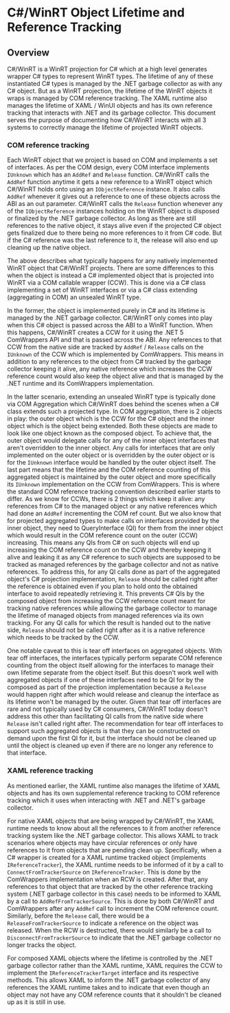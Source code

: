 # C#/WinRT Object Lifetime and Reference Tracking

## Overview

C#/WinRT is a WinRT projection for C# which at a high level generates wrapper C# types to represent
WinRT types. The lifetime of any of these instantiated C# types is managed by the .NET garbage collector
as with any C# object. But as a WinRT projection, the lifetime of the WinRT objects it wraps is
managed by COM reference tracking. The XAML runtime also manages the lifetime of XAML / WinUI objects
and has its own reference tracking that interacts with .NET and its garbage collector. This document
serves the purpose of documenting how C#/WinRT interacts with all 3 systems to correctly manage the
lifetime of projected WinRT objects.

### COM reference tracking

Each WinRT object that we project is based on COM and implements a set of interfaces.
As per the COM design, every COM interface implements `IUnknown` which has an `AddRef` and `Release`
function. C#/WinRT calls the `AddRef` function anytime it gets a new reference to a WinRT object
which C#/WinRT holds onto using an `IObjectReference` instance. It also calls `AddRef` whenever it gives
out a reference to one of these objects across the ABI as an out parameter. C#/WinRT calls the
`Release` function whenever any of the `IObjectReference` instances holding on the WinRT object is
disposed or finalized by the .NET garbage collector. As long as there are still references to the
native object, it stays alive even if the projected C# object gets finalized due to there being
no more references to it from C# code. But if the C# reference was the last reference to it, the
release will also end up cleaning up the native object.

The above describes what typically happens for any natively implemented WinRT object that C#/WinRT
projects. There are some differences to this when the object is instead a C# implemented object that is
projected into WinRT via a COM callable wrapper (CCW). This is done via a C# class implementing a set of
WinRT interfaces or via a C# class extending (aggregating in COM) an unsealed WinRT type.

In the former, the object is implemented purely in C# and its lifetime is managed by the .NET
garbage collector. C#/WinRT only comes into play when this C# object is passed across the ABI to a
WinRT function. When this happens, C#/WinRT creates a CCW for it using the .NET 5 ComWrappers API
and that is passed across the ABI. Any references to that CCW from the native side are tracked by
`AddRef` / `Release` calls on the `IUnknown` of the CCW which is implemented by ComWrappers.
This means in addition to any references to the object from C# tracked by the garbage collector
keeping it alive, any native reference which increases the CCW reference count would also keep the
object alive and that is managed by the .NET runtime and its ComWrappers implementation.

In the latter scenario, extending an unsealed WinRT type is typically done via COM Aggregation
which C#/WinRT does behind the scenes when a C# class extends such a projected type. In COM aggregation,
there is 2 objects in play: the outer object which is the CCW for the C# object and the inner object
which is the object being extended. Both these objects are made to look like one object known as the
composed object. To achieve that, the outer object would delegate calls for any of the inner object
interfaces that aren't overridden to the inner object. Any calls for interfaces that are only
implemented on the outer object or is overridden by the outer object or is for the `IUnknown` interface
would be handled by the outer object itself. The last part means that the lifetime and the COM reference
counting of this aggregated object is maintained by the outer object and more specifically its `IUnknown`
implementation on the CCW from ComWrappers. This is where the standard COM reference tracking
convention described earlier starts to differ. As we know for CCWs, there is 2 things which
keep it alive: any references from C# to the managed object or any native references which had done
an `AddRef` incrementing the COM ref count. But we also know that for projected aggregated types
to make calls on interfaces provided by the inner object, they need to QueryInterface (QI) for them
from the inner object which would result in the COM reference count on the outer (CCW) increasing.
This means any QIs from C# on such objects will end up increasing the COM reference count on the CCW
and thereby keeping it alive and leaking it as any C# reference to such objects are
supposed to be tracked as managed references by the garbage collector and not as native references.
To address this, for any QI calls done as part of the aggregated object's C# projection implementation,
`Release` should be called right after the reference is obtained even if you plan to hold onto
the obtained interface to avoid repeatedly retrieving it. This prevents C# QIs by the composed object
from increasing the CCW reference count meant for tracking native references while allowing the
garbage collector to manage the lifetime of managed objects from managed references via its own
tracking. For any QI calls for which the result is handed out to the native side, `Release` should
not be called right after as it is a native reference which needs to be tracked by the CCW.

One notable caveat to this is tear off interfaces on aggregated objects. With tear off interfaces,
the interfaces typically perform separate COM reference counting from the object itself allowing for
the interfaces to manage their own lifetime separate from the object itself. But this doesn't work
well with aggregated objects if one of these interfaces need to be QI for by the composed as part
of the projection implementation because a `Release` would happen right after which would release and
cleanup the interface as its lifetime won't be managed by the outer. Given that tear off interfaces
are rare and not typically used by C# consumers, C#/WinRT today doesn't address this other than
facilitating QI calls from the native side where `Release` isn't called right after.
The recommendation for tear off interfaces to support such aggregated objects is that they can be
constructed on demand upon the first QI for it, but the interface should not be cleaned up until
the object is cleaned up even if there are no longer any reference to that interface.

### XAML reference tracking

As mentioned earlier, the XAML runtime also manages the lifetime of XAML objects and has its own
supplemental reference tracking to COM reference tracking which it uses when interacting with .NET
and .NET's garbage collector.

For native XAML objects that are being wrapped by C#/WinRT, the XAML runtime needs to
know about all the references to it from another reference tracking system like the .NET
garbage collector. This allows XAML to track scenarios where objects may have circular references
or only have references to it from objects that are pending clean up. Specifically, when a C# wrapper
is created for a XAML runtime tracked object (implements `IReferenceTracker`), the XAML runtime
needs to be informed of it by a call to `ConnectFromTrackerSource` on `IReferenceTracker`. This is
done by the ComWrappers implementation when an RCW is created. After that, any references to that
object that are tracked by the other reference tracking system (.NET garbage collector in this case)
needs to be informed to XAML by a call to `AddRefFromTrackerSource`. This is done by both C#/WinRT and
ComWrappers after any `AddRef` call to increment the COM reference count. Similarly, before the
`Release` call, there would be a `ReleaseFromTrackerSource` to indicate a reference on the object
was released. When the RCW is destructed, there would similarly be a call to
`DisconnectFromTrackerSource` to indicate that the .NET garbage collector no longer tracks the object.

For composed XAML objects where the lifetime is controlled by the .NET garbage collector rather than
the XAML runtime, XAML requires the CCW to implement the `IReferenceTrackerTarget` interface and its
respective methods. This allows XAML to inform the .NET garbage collector of any references the XAML
runtime takes and to indicate that even though an object may not have any COM reference counts that
it shouldn't be cleaned up as it is still in use.